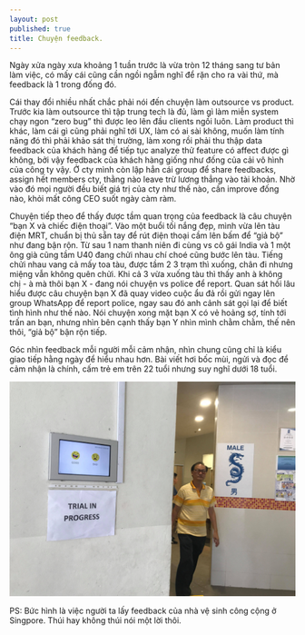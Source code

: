 ```yaml
---
layout: post
published: true
title: Chuyện feedback.
---
```


Ngày xửa ngày xưa khoảng 1 tuần trước là vừa tròn 12 tháng sang tư bản làm việc, có mấy cái cũng cần ngồi ngẫm nghĩ để rặn cho ra vài thứ, mà feedback là 1 trong đống đó.

Cái thay đổi nhiều nhất chắc phải nói đến chuyện làm outsource vs product. Trước kia làm outsource thì tập trung tech là đủ, làm gì làm miễn system chạy ngon “zero bug” thì được leo lên đầu clients ngồi luôn. Làm product thì khác, làm cái gì cũng phải nghĩ tới UX, làm có ai sài không, muốn làm tính năng đó thì phải khảo sát thị trường, làm xong rồi phải thu thập data feedback của khách hàng để tiếp tục analyze thử feature có affect được gì không, bởi vậy feedback của khách hàng giống như đống của cải vô hình của công ty vậy.
Ở cty mình còn lập hẳn cái group để share feedbacks, assign hết members cty, thằng nào leave trừ lương thẳng vào tài khoản. Nhờ vào đó mọi người đều biết giá trị của cty như thế nào, cần improve đống nào, khỏi mất công CEO suốt ngày càm ràm. 

Chuyện tiếp theo để thấy được tầm quan trọng của feedback là câu chuyện “bạn X và chiếc điện thoại”. Vào một buổi tối nắng đẹp, mình vừa lên tàu điện MRT, chuẩn bị thủ sẵn tay để rút điện thoại cầm lên bấm để “giả bộ” như đang bận rộn. Từ sau 1 nam thanh niên đi cùng vs cô gái India và 1 một ông già cũng tầm U40 đang chửi nhau chí choé cũng bước lên tàu. Tiếng chửi nhau vang cả mấy toa tàu, được tầm 2 3 trạm thì xuống, chân đi nhưng miệng vẫn không quên chửi. Khi cả 3 vừa xuống tàu thì thấy anh à không chị - à mà thôi bạn X - đang nói chuyện vs police để report. Quan sát hồi lâu hiểu được câu chuyện bạn X đã quay video cuộc ẩu đả rồi gửi ngay lên group WhatsApp để report police, ngay sau đó anh cảnh sát gọi lại để biết tình hình như thế nào. Nói chuyện xong mặt bạn X có vẻ hoảng sợ, tính tới trấn an bạn, nhưng nhìn bên cạnh thấy bạn Y nhìn mình chằm chằm, thế nên thôi, “giả bộ” bận rộn tiếp.

Góc nhìn feedback mỗi người mỗi cảm nhận, nhìn chung cũng chỉ là kiểu giao tiếp hằng ngày để hiểu nhau hơn. 
Bài viết hơi bốc mùi, ngửi và đọc để cảm nhận là chính, cấm trẻ em trên 22 tuổi nhưng suy nghĩ dưới 18 tuổi.

![toilet feedback](/img/66759159_472541136653581_3873833503380471808_n.jpg)

PS: Bức hình là việc người ta lấy feedback của nhà vệ sinh công cộng ở Singpore. Thúi hay không thúi nói một lời thôi.
